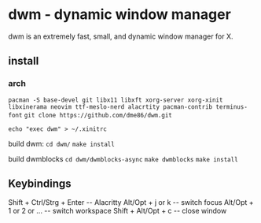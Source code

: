 # dwm - dynamic window manager

dwm is an extremely fast, small, and dynamic window manager for X.

## install

### arch

`pacman -S base-devel git libx11 libxft xorg-server xorg-xinit libxinerama neovim ttf-meslo-nerd alacrtity pacman-contrib terminus-font`
`git clone https://github.com/dme86/dwm.git`

`echo "exec dwm" > ~/.xinitrc`



build dwm:
`cd dwm/`
`make install`

build dwmblocks
`cd dwm/dwmblocks-async`
`make dwmblocks`
`make install`

## Keybindings

Shift + Ctrl/Strg + Enter -- Alacritty
Alt/Opt + j or k -- switch focus
Alt/Opt + 1 or 2 or ... -- switch workspace
Shift + Alt/Opt + c -- close window
